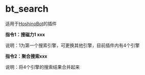 # bt_search

适用于[HoshinoBot](https://github.com/Ice-Cirno/HoshinoBot)的插件

**指令1：搜磁力1 xxx**

说明：1为第一个搜索引擎，可更换其他引擎，目前插件内有4个引擎

**指令2：聚合搜索xxx**

说明：将4个引擎的搜索结果合并起来
